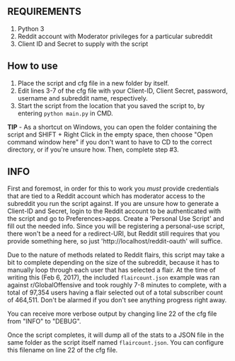 REQUIREMENTS
------------
1. Python 3
2. Reddit account with Moderator privileges for a particular subreddit
3. Client ID and Secret to supply with the script

How to use
----------
1. Place the script and cfg file in a new folder by itself.
2. Edit lines 3-7 of the cfg file with your Client-ID, Client Secret, password, username and subreddit name, respectively.
3. Start the script from the location that you saved the script to, by entering `python main.py` in CMD.

**TIP** - As a shortcut on Windows, you can open the folder containing the script and SHIFT + Right Click in the empty space,
then choose "Open command window here" if you don't want to have to CD to the correct directory, or if you're unsure how. 
Then, complete step #3.

INFO
----------
First and foremost, in order for this to work you *must* provide credentials that are tied to a Reddit account which has 
moderator access to the subreddit you run the script against. If you are unsure how to generate a Client-ID and Secret, 
login to the Reddit account to be authenticated with the script and go to Preferences>apps. Create a 'Personal Use Script'
and fill out the needed info. Since you will be registering a personal-use script, there won't be a need for a redirect-URI,
but Reddit still requires that you provide something here, so just 'http://localhost/reddit-oauth' will suffice. 

Due to the nature of methods related to Reddit flairs, this script may take a bit to complete depending on the size of the subreddit,
because it has to manually loop through each user that has selected a flair. At the time of writing this (Feb 6, 2017), the included
`flaircount.json` example was ran against r/GlobalOffensive and took roughly 7-8 minutes to complete, with a total of 97,354 users having
a flair selected out of a total subscriber count of 464,511. Don't be alarmed if you don't see anything progress right away.

You can receive more verbose output by changing line 22 of the cfg file from "INFO" to "DEBUG".

Once the script completes, it will dump all of the stats to a JSON file in the same folder as the script itself named
`flaircount.json`. You can configure this filename on line 22 of the cfg file.